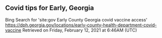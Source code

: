 ## Covid tips for Early, Georgia

Bing Search for 'site:gov Early County Georgia covid vaccine access'
https://dph.georgia.gov/locations/early-county-health-department-covid-vaccine
Retrieved on Friday, February 12, 2021 at 6:46AM (UTC)